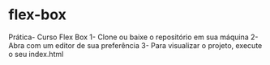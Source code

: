# flex-box
Prática- Curso Flex Box
1- Clone ou baixe o repositório em sua máquina
2- Abra com um editor de sua preferência
3- Para visualizar o projeto, execute o seu index.html
